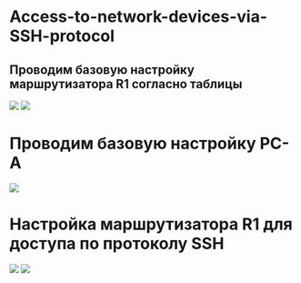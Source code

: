 # Access-to-network-devices-via-SSH-protocol
## Проводим базовую настройку маршрутизатора R1 согласно таблицы

![](https://github.com/iGORnetwork/Access-to-network-devices-via-SSH-protocol/blob/main/image/Screenshot_1.png)
![](https://github.com/iGORnetwork/Access-to-network-devices-via-SSH-protocol/blob/main/image/Screenshot_2.png)

# Проводим базовую настройку PC-A
![](https://github.com/iGORnetwork/Access-to-network-devices-via-SSH-protocol/blob/main/image/Screenshot_3.png)

# Настройка маршрутизатора R1 для доступа по протоколу SSH

![](https://github.com/iGORnetwork/Access-to-network-devices-via-SSH-protocol/blob/main/image/Screenshot_4.png)
![](https://github.com/iGORnetwork/Access-to-network-devices-via-SSH-protocol/blob/main/image/Screenshot_5.png)
